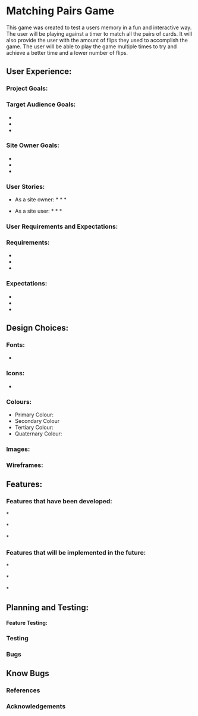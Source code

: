 # Matching Pairs Game

<p> This game was created to test a users memory in a fun and interactive way. The user will be playing against a timer to match all the pairs of cards. It will also provide the user with the amount of flips they used to accomplish the game. The user will be able to play the game multiple times to try and achieve a better time and a lower number of flips.
</p>

## User Experience:

### Project Goals:
<p>
</p>

### Target Audience Goals:

*
*
*

### Site Owner Goals:

*
*
*

### User Stories:

* As a site owner:
    *
    *
    *

* As a site user:
    *
    *
    *

### User Requirements and Expectations:
<p>
</p>

### Requirements:
*
*
*

### Expectations:
*
*
*

## Design Choices:
<p>
</p>

### Fonts: 
*
<p>
</p>

### Icons:
*

### Colours:
<p>
</p>

* Primary Colour:
* Secondary Colour
* Tertiary Colour:
* Quaternary Colour:

### Images: 
<p>
</p>

### Wireframes: 
<p>
</p>

## Features:

### Features that have been developed:
*<p></p>
*<p></p>
*<p></p>

### Features that will be implemented in the future:
*<p></p>
*<p></p>
*<p></p>

## Planning and Testing:
<p></p>
<p></p>
<p></p>

#### Feature Testing:

### Testing 
<p>
</p>

### Bugs
<p>
</p>

## Know Bugs
<p>
</p>

### References
<p>
</P>

### Acknowledgements
<p>
</p>


